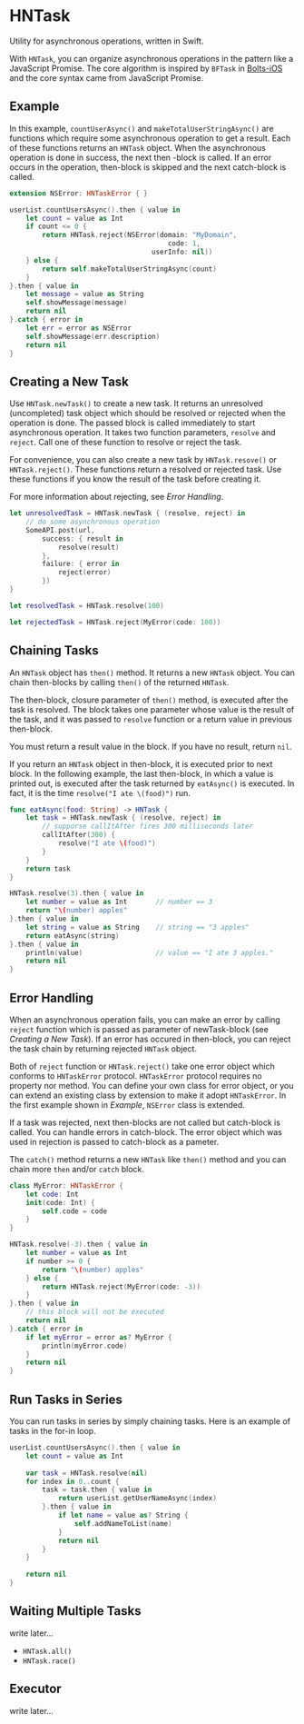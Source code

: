 HNTask
======

Utility for asynchronous operations, written in Swift.

With `HNTask`, you can organize asynchronous operations in the pattern like a JavaScript Promise. The core algorithm is inspired by `BFTask` in [Bolts-iOS](https://github.com/BoltsFramework/Bolts-iOS) and the core syntax came from JavaScript Promise.

## Example

In this example, `countUserAsync()` and `makeTotalUserStringAsync()` are functions which require some asynchronous operation to get a result. Each of these functions returns an `HNTask` object.
When the asynchronous operation is done in success, the next then -block is called. If an error occurs in the operation, then-block is skipped and the next catch-block is called.

```swift
extension NSError: HNTaskError { }

userList.countUsersAsync().then { value in
    let count = value as Int
    if count <= 0 {
        return HNTask.reject(NSError(domain: "MyDomain",
                                       code: 1,
                                   userInfo: nil))
    } else {
        return self.makeTotalUserStringAsync(count)
    }
}.then { value in
    let message = value as String
    self.showMessage(message)
    return nil
}.catch { error in
    let err = error as NSError
    self.showMessage(err.description)
    return nil
}
```

## Creating a New Task

Use `HNTask.newTask()` to create a new task. It returns an unresolved (uncompleted) task object which should be resolved or rejected when the operation is done. The passed block is called immediately to start asynchronous operation. It takes two function parameters, `resolve` and `reject`. Call one of these function to resolve or reject the task.

For convenience, you can also create a new task by `HNTask.resove()` or `HNTask.reject()`. These functions return a resolved or rejected task. Use these functions if you know the result of the task before creating it.

For more information about rejecting, see *Error Handling*.

```swift
let unresolvedTask = HNTask.newTask { (resolve, reject) in
    // do some asynchronous operation
    SomeAPI.post(url, 
        success: { result in
            resolve(result)
        }, 
        failure: { error in
            reject(error)
        })
}

let resolvedTask = HNTask.resolve(100)

let rejectedTask = HNTask.reject(MyError(code: 100))
```

## Chaining Tasks

An `HNTask` object has `then()` method. It returns a new `HNTask` object. You can chain then-blocks by calling `then()` of the returned `HNTask`.

The then-block, closure parameter of `then()` method, is executed after the task is resolved. The block takes one parameter whose value is the result of the task, and it was passed to `resolve` function or a return value in previous then-block.

You must return a result value in the block. If you have no result, return `nil`.

If you return an `HNTask` object in then-block, it is executed prior to next block. In the following example, the last then-block, in which a value is printed out, is executed after the task returned by `eatAsync()` is executed. In fact, it is the time `resolve("I ate \(food)")` run.

```swift
func eatAsync(food: String) -> HNTask {
    let task = HNTask.newTask { (resolve, reject) in
        // supporse callItAfter fires 300 milliseconds later
        callItAfter(300) {
            resolve("I ate \(food)")
        }
    }
    return task
}

HNTask.resolve(3).then { value in
    let number = value as Int       // number == 3
    return "\(number) apples"
}.then { value in
    let string = value as String    // string == "3 apples"
    return eatAsync(string)
}.then { value in
    println(value)                  // value == "I ate 3 apples."
    return nil
}
```

## Error Handling

When an asynchronous operation fails, you can make an error by calling `reject` function which is passed as parameter of newTask-block (see *Creating a New Task*). If an error has occured in then-block, you can reject the task chain by returning rejected `HNTask` object.

Both of `reject` function or `HNTask.reject()` take one error object which conforms to `HNTaskError` protocol. `HNTaskError` protocol requires no property nor method. You can define your own class for error object, or you can extend an existing class by extension to make it adopt `HNTaskError`. In the first example shown in *Example*, `NSError` class is extended.

If a task was rejected, next then-blocks are not called but catch-block is called. You can handle errors in catch-block. The error object which was used in rejection is passed to catch-block as a pameter.

The `catch()` method returns a new `HNTask` like `then()` method and you can chain more `then` and/or `catch` block.

```swift
class MyError: HNTaskError {
    let code: Int
    init(code: Int) {
        self.code = code
    }
}

HNTask.resolve(-3).then { value in
    let number = value as Int
    if number >= 0 {
        return "\(number) apples"
    } else {
        return HNTask.reject(MyError(code: -3))
    }
}.then { value in
    // this block will not be executed
    return nil
}.catch { error in
    if let myError = error as? MyError {
        println(myError.code)
    }
    return nil
}
```

## Run Tasks in Series

You can run tasks in series by simply chaining tasks.
Here is an example of tasks in the for-in loop.

```swift
userList.countUsersAsync().then { value in
    let count = value as Int
    
    var task = HNTask.resolve(nil)
    for index in 0..count {
        task = task.then { value in
            return userList.getUserNameAsync(index)
        }.then { value in
            if let name = value as? String {
                self.addNameToList(name)
            }
            return nil
        }
    }
    
    return nil
}
```

## Waiting Multiple Tasks

write later...

- `HNTask.all()`
- `HNTask.race()`

## Executor

write later...
